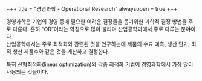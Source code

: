 +++
title = "경영과학 - Operational Research"
alwaysopen = true
+++

경영과학은 기업의 경영 중에 필요한 어려운 결정들을 돕기위한 과학적 결정 방법을 주로 다룬다.  흔히 “OR”이라는 약칭으로 많이 불리며 산업공학과에서 주로 다루는 분야이다.  
산업공학에서는 주로 최적화와 관련된 것을 연구하는데 제품의 수요 예측, 생산 단가, 최적 생산 제품수와 같은 것을 계산하고 결정한다.

특히 선형최적화(linear optimization)와 각종 최적화 기법이 경영과학에서 가장 많이 사용되는 것들이다.
